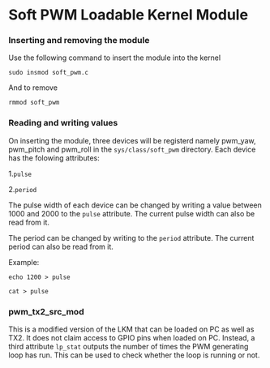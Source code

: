 # Soft PWM Loadable Kernel Module


### Inserting and removing the module

Use the following command to insert the module into the kernel

```
sudo insmod soft_pwm.c
```

And to remove

```
rmmod soft_pwm
```

### Reading and writing values

On inserting the module, three devices will be registerd namely pwm_yaw, pwm_pitch and pwm_roll in the
```sys/class/soft_pwm``` directory. Each device has the folowing attributes:


1.```pulse```

2.```period```

The pulse width of each device can be changed by writing a value between 1000 and 2000 to the ```pulse```
attribute. The current pulse width can also be read from it.

The period can be changed by writing to the ```period``` attribute. The current period can also be read
from it.

Example:
```
echo 1200 > pulse
```

```
cat > pulse
```
### pwm_tx2_src_mod

This is a modified version of the LKM that can be loaded on PC as well as TX2. It does not claim access
to GPIO pins when loaded on PC. Instead, a third attribute ```lp_stat``` outputs the number of times
the PWM generating loop has run. This can be used to check whether the loop is running or not.

